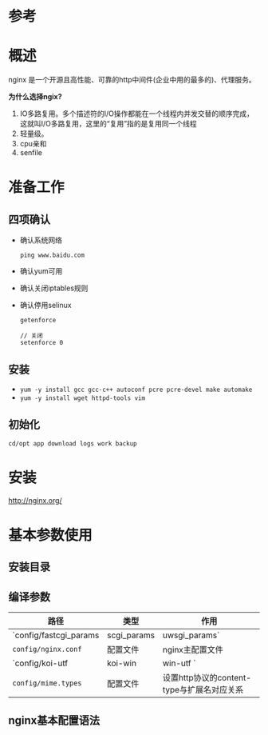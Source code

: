 # 参考

[最全nginx技术分析]: https://mp.weixin.qq.com/s/wecUdGnuHdZOs3t7zc16jw

# 概述

nginx 是一个开源且高性能、可靠的http中间件(企业中用的最多的)、代理服务。

**为什么选择ngix?**

1. IO多路复用。多个描述符的I/O操作都能在一个线程内并发交替的顺序完成，这就叫I/O多路复用，这里的“复用”指的是复用同一个线程
2. 轻量级。
3. cpu亲和
4. senfile

# 准备工作

## 四项确认

- 确认系统网络

  ```
  ping www.baidu.com
  ```

  

- 确认yum可用

  

- 确认关闭iptables规则

- 确认停用selinux

  ```
  getenforce
  
  // 关闭
  setenforce 0
  ```

  

## 安装

- `yum -y install gcc gcc-c++ autoconf pcre pcre-devel make automake`
- `yum -y install wget httpd-tools vim`

## 初始化

`cd/opt app download logs work backup`



# 安装

http://nginx.org/

# 基本参数使用

## 安装目录

## 编译参数

| 路径                                                 | 类型     | 作用                                       |
| ---------------------------------------------------- | -------- | ------------------------------------------ |
| `config/fastcgi_params | scgi_params | uwsgi_params` | 配置文件 | cfi配置相关，fastcgi配置                   |
| `config/nginx.conf`                                  | 配置文件 | nginx主配置文件                            |
| `config/koi-utf | koi-win |win-utf `                 | 配置文件 | 编码转换映射化文件                         |
| `config/mime.types`                                  | 配置文件 | 设置http协议的content-type与扩展名对应关系 |



##  nginx基本配置语法